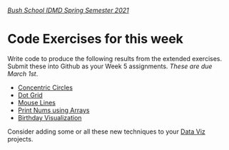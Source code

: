 [_Bush School IDMD Spring Semester 2021_](https://chandrunarayan.github.io/idmd/)

# Code Exercises for this week
Write code to produce the following results from the extended exercises. Submit these into Github as your Week 5 assignments. _These are due March 1st_.

* [Concentric Circles](concentricCircles)
* [Dot Grid](dotGrid)
* [Mouse Lines](hash_effect)
* [Print Nums using Arrays](printNumsSoln)
* [Birthday Visualization](birthdayVisualization)

Consider adding some or all these new techniques to your [Data Viz](https://chandrunarayan.github.io/idmd/lessons/week5/homework/data-visualization.html) projects. 
